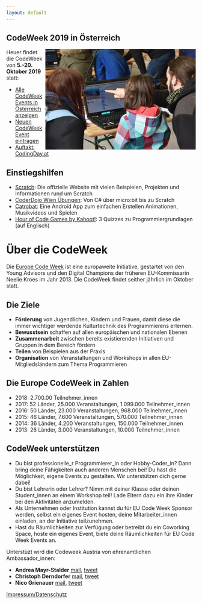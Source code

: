 ```yaml
---
layout: default
---
```


## CodeWeek 2019 in Österreich

<img align="right" width="400px" src="CodeWeek_impression.jpg">

Heuer findet die CodeWeek von **5.-20. Oktober 2019** statt:

- [Alle CodeWeek Events in Österreich anzeigen](https://codeweek.eu/search/?q=&country_iso=AT&past=no)
- [Neuen CodeWeek Event eintragen](http://events.codeweek.eu/add/)
- [Auftakt: CodingDay.at](http://www.codingday.at/)

## Einstiegshilfen

* [Scratch](https://scratch.mit.edu/): Die offizielle Website mit vielen Beispielen, Projekten und Informationen rund um Scratch
* [CoderDojo Wien Übungen](https://wien.coderdojo.net/exercises/): Von C# über micro:bit bis zu Scratch
* [Catrobat](https://www.catrobat.org/de/): Eine Android App zum einfachen Erstellen Animationen, Musikvideos und Spielen
* [Hour of Code Games by Kahoot!](https://kahoot.com/explore/collections/hour-code-games-kahoot/): 3 Quizzes zu Programmiergrundlagen (auf Englisch)

<a name="About"></a>
# Über die CodeWeek
Die [Europe Code Week](http://www.codeweek.eu/) ist eine europaweite Initiative, gestartet von den Young Advisors und den Digital Champions der früheren EU-Kommissarin Neelie Kroes im Jahr 2013. Die CodeWeek findet seither jährlich im Oktober statt.

## Die Ziele
*   **Förderung** von Jugendlichen, Kindern und Frauen, damit diese die immer wichtiger werdende Kulturtechnik des Programmierens erlernen.
*   **Bewusstsein** schaffen auf allen europäischen und nationalen Ebenen
*   **Zusammenarbeit** zwischen bereits existierenden Initiativen und Gruppen in dem Bereich fördern
*   **Teilen** von Beispielen aus der Praxis
*   **Organisation** von Veranstaltungen und Workshops in allen EU-Mitgliedsländern zum Thema Programmieren

## Die Europe CodeWeek in Zahlen

- 2018: 2.700.00 Teilnehmer_innen
- 2017: 52 Länder, 25.000 Veranstaltungen, 1.099.000 Teilnehmer_innen
- 2016: 50 Länder, 23.000 Veranstaltungen, 968.000 Teilnehmer_innen
- 2015: 46 Länder, 7.600 Veranstaltungen, 570.000 Teilnehmer_innen
- 2014: 36 Länder, 4.200 Veranstaltungen, 150.000 Teilnehmer_innen
- 2013: 26 Länder, 3.000 Veranstaltungen, 10.000 Teilnehmer_innen

## CodeWeek unterstützen

*   Du bist professionelle_r Programmierer_in oder Hobby-Coder_in? Dann bring deine Fähigkeiten auch anderen Menschen bei! Du hast die Möglichkeit, eigene Events zu gestalten. Wir unterstützen dich gerne dabei!
*   Du bist Lehrerin oder Lehrer? Nimm mit deiner Klasse oder deinen Student_innen an einem Workshop teil! Lade Eltern dazu ein ihre Kinder bei den Aktivitäten anzumelden.
*   Als Unternehmen oder Institution kannst du für EU Code Week Sponsor werden, selbst ein eigenes Event hosten, deine Mitarbeiter_innen einladen, an der Initiative teilzunehmen.
*   Hast du Räumlichkeiten zur Verfügung oder betreibt du ein Coworking Space, hoste ein eigenes Event, biete deine Räumlichkeiten für EU Code Week Events an.

Unterstüzt wird die Codeweek Austria von ehrenamtlichen Ambassador_innen:

*   **Andrea Mayr-Stalder** <a href="mailto:info@codeweek.at">mail</a>, <a href="https://twitter.com/turtlestitch">tweet</a>
*   **Christoph Derndorfer** <a href="mailto:christoph@derndorfer.eu">mail</a>, <a href="https://www.twitter.com/random_musings">tweet</a>
*   **Nico Grienauer** <a href="mailto:nico@grienauer.com">mail</a>, <a href="https://www.twitter.com/grienauer">tweet</a>

[Impressum/Datenschutz](impressum.md)
<!-- Matomo -->
<script type="text/javascript">
  var _paq = window._paq || [];
  /* tracker methods like "setCustomDimension" should be called before "trackPageView" */
  _paq.push(['trackPageView']);
  _paq.push(['enableLinkTracking']);
  (function() {
    var u="//matomo.acolono.com/";
    _paq.push(['setTrackerUrl', u+'matomo.php']);
    _paq.push(['setSiteId', 'www.codeweek.at']);
    var d=document, g=d.createElement('script'), s=d.getElementsByTagName('script')[0];
    g.type='text/javascript'; g.async=true; g.defer=true; g.src=u+'matomo.js'; s.parentNode.insertBefore(g,s);
  })();
</script>
<!-- End Matomo Code -->
